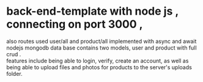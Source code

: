 # back-end-template with node js , connecting on port 3000 , 
also routes used user/all and product/all 
implemented with async and await
nodejs mongodb data base contains two models, user and product with full crud .   
features include being able to login, 
verify,   create an account, 
as well as being able to upload files and photos for products to the server's uploads folder. 

